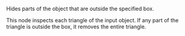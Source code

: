 Hides parts of the object that are outside the specified box.

This node inspects each triangle of the input object.  If any part of the triangle is outside the box, it removes the entire triangle.
